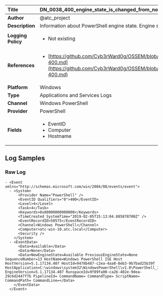 | Title              | DN_0038_400_engine_state_is_changed_from_none_to_available       |
|:-------------------|:------------------|
| **Author**         | @atc_project        |
| **Description**    | Information about PowerShell engine state. Engine state is changed from None to Available |
| **Logging Policy** | <ul><li> Not existing </li></ul> |
| **References**     | <ul><li>[https://github.com/Cyb3rWard0g/OSSEM/blob/master/data_dictionaries/windows/powershell/events/event-400.md](https://github.com/Cyb3rWard0g/OSSEM/blob/master/data_dictionaries/windows/powershell/events/event-400.md)</li></ul> |
| **Platform**       | Windows    |
| **Type**           | Applications and Services Logs        |
| **Channel**        | Windows PowerShell     |
| **Provider**       | PowerShell    |
| **Fields**         | <ul><li>EventID</li><li>Computer</li><li>Hostname</li></ul> |


## Log Samples

### Raw Log

```
- <Event xmlns="http://schemas.microsoft.com/win/2004/08/events/event">
  - <System>
      <Provider Name="PowerShell" /> 
      <EventID Qualifiers="0">400</EventID> 
      <Level>4</Level> 
      <Task>4</Task> 
      <Keywords>0x80000000000000</Keywords> 
      <TimeCreated SystemTime="2019-02-05T15:13:04.885878700Z" /> 
      <EventRecordID>50575</EventRecordID> 
      <Channel>Windows PowerShell</Channel> 
      <Computer>atc-win-10.atc.local</Computer> 
      <Security /> 
    </System>
  - <EventData>
      <Data>Available</Data> 
      <Data>None</Data> 
      <Data>NewEngineState=Available PreviousEngineState=None SequenceNumber=13 HostName=Windows PowerShell ISE Host HostVersion=5.1.17134.407 HostId=9478b487-c2ea-4aa8-8eb3-9b7bad25b39f HostApplication=C:\windows\system32\WindowsPowerShell\v1.0\PowerShell_ISE.exe EngineVersion=5.1.17134.407 RunspaceId=9f89fa00-ca26-402e-9dea-29c6d2447f7b PipelineId= CommandName= CommandType= ScriptName= CommandPath= CommandLine=</Data> 
    </EventData>
  </Event>
```




